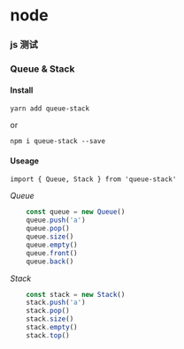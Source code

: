 # node

### js 测试

### Queue & Stack

#### Install

    yarn add queue-stack

or

    npm i queue-stack --save

#### Useage

    import { Queue, Stack } from 'queue-stack'

*Queue*

```js
    const queue = new Queue()
    queue.push('a')
    queue.pop()
    queue.size()
    queue.empty()
    queue.front()
    queue.back()
```

*Stack*

```js
    const stack = new Stack()
    stack.push('a')
    stack.pop()
    stack.size()
    stack.empty()
    stack.top()
```


